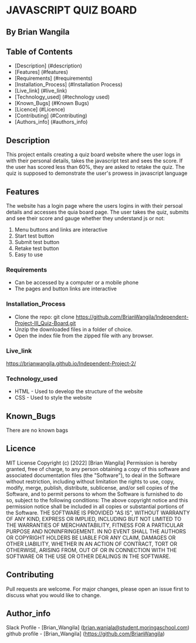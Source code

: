 # JAVASCRIPT QUIZ BOARD
## By Brian Wangila
## Table of Contents
- [Description] (#description)
- [Features] (#features)
- [Requirements] (#requirements)
- [Installation_Process] (#Installation Process)
- [Live_link] (#live_link)
- [Technology_used] (#technology used)
- [Known_Bugs] (#Known Bugs)
- [Licence] (#Licence)
- [Contributing] (#Contributing)
- [Authors_info] (#authors_info)

## Description
<p>This project entails creating a quiz board website where the user logs in with their personal details, takes the javascript test and sees the score. If the user has scored less than 60%, they are asked to retake the quiz. The quiz is supposed to demonstrate the user's prowess in javascript language</p>

## Features
The website has a login page where the users logins in with their persoal details and accesses the quia board page. The user takes the quiz, submits and see their score and gauge whether they understand js or not:
1. Menu buttons and links are interactive
2. Start test button
3. Submit test button
4. Retake test button
5. Easy to use

### Requirements
* Can be accessed by a computer or a mobile phone
* The pages and button links are interactive

### Installation_Process

* Clone the repo: git clone https://github.com/BrianWangila/Independent-Project-III_Quiz-Board.git
* Unzip the downloaded files in a folder of choice.
* Open the index file from the zipped file with any browser.

### Live_link
https://brianwangila.github.io/Independent-Project-2/

### Technology_used
* HTML - Used to develop the structure of the website
* CSS - Used to style the website

## Known_Bugs
There are no known bags

## Licence
MIT License
Copyright (c) [2022] [Brian Wangila]
Permission is hereby granted, free of charge, to any person obtaining a copy
of this software and associated documentation files (the "Software"), to deal
in the Software without restriction, including without limitation the rights
to use, copy, modify, merge, publish, distribute, sublicense, and/or sell
copies of the Software, and to permit persons to whom the Software is
furnished to do so, subject to the following conditions:
The above copyright notice and this permission notice shall be included in all
copies or substantial portions of the Software.
THE SOFTWARE IS PROVIDED "AS IS", WITHOUT WARRANTY OF ANY KIND, EXPRESS OR
IMPLIED, INCLUDING BUT NOT LIMITED TO THE WARRANTIES OF MERCHANTABILITY,
FITNESS FOR A PARTICULAR PURPOSE AND NONINFRINGEMENT. IN NO EVENT SHALL THE
AUTHORS OR COPYRIGHT HOLDERS BE LIABLE FOR ANY CLAIM, DAMAGES OR OTHER
LIABILITY, WHETHER IN AN ACTION OF CONTRACT, TORT OR OTHERWISE, ARISING FROM,
OUT OF OR IN CONNECTION WITH THE SOFTWARE OR THE USE OR OTHER DEALINGS IN THE
SOFTWARE.

## Contributing
Pull requests are welcome. For major changes, please open an issue first to discuss what you would like to change.

## Author_info
Slack Profile - [Brian_Wangila] (brian.wanjala@student.moringaschool.com)
github profile - [Brian_Wangila] (https://github.com/BrianWangila)